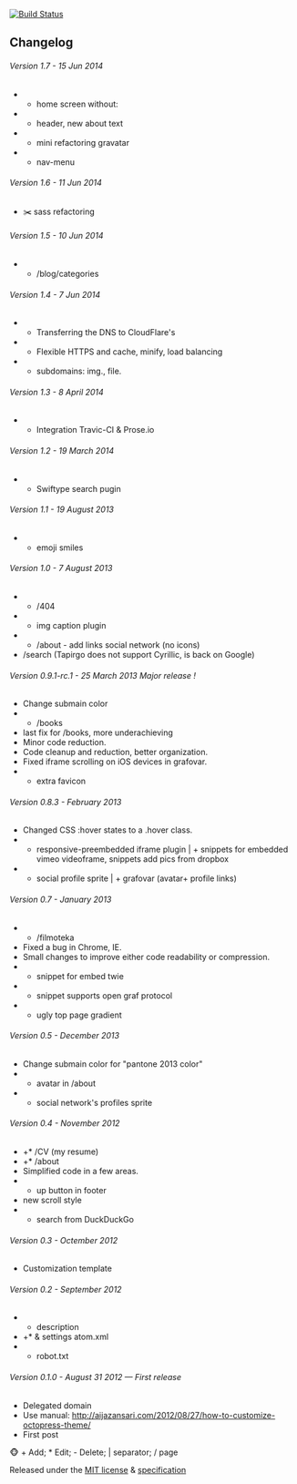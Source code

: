 [![Build Status](https://travis-ci.org/a-naydenov/a-naydenov.github.com.svg?branch=source)](https://travis-ci.org/a-naydenov/a-naydenov.github.com)

## Changelog

<!-- ###### Version 2.2.4 - August 2016
* move subdomain
* - gravatar and about block, CV, etc
* *change* color, styles

<!-- ###### Version 2.1 - Jun 2015
* + gravatar and about block
* + https

<!-- ###### Version 2.0 - 25 Jun 2014
* * mobile support

###### Version 1.9 - 17 Jun 2014
* + /project
* +	/georate

###### Version 1.8 - 17 Jun 2014
* +* /CV -->

###### Version 1.7 - 15 Jun 2014
* + home screen without:
* * header, new about text
* *	mini refactoring gravatar
* * nav-menu

###### Version 1.6 - 11 Jun 2014
* :scissors: sass refactoring

###### Version 1.5 - 10 Jun 2014
* + /blog/categories

###### Version 1.4 - 7 Jun 2014
* + Transferring the DNS to CloudFlare's
* + Flexible HTTPS and cache, minify, load balancing 
* + subdomains: img., file. 

###### Version 1.3 - 8 April 2014
* + Integration Travic-CI & Prose.io

###### Version 1.2 - 19 March 2014
* + Swiftype search pugin

###### Version 1.1 - 19 August 2013
* + emoji smiles

###### Version 1.0 - 7 August 2013
* + /404
* + img caption plugin
* + /about - add links social network (no icons)
* /search (Tapirgo does not support Cyrillic, is back on Google)

###### Version 0.9.1-rc.1 - 25 March  2013 Major release !
* Change submain color
* + /books
* last fix for /books, more underachieving
* Minor code reduction.
* Code cleanup and reduction, better organization.
* Fixed iframe scrolling on iOS devices in grafovar.
* + extra favicon

###### Version 0.8.3 - February 2013
* Changed CSS :hover states to a .hover class.
* + responsive-preembedded iframe plugin | + snippets for embedded vimeo videoframe, snippets add pics from dropbox
* - social profile sprite | + grafovar (avatar+ profile links)

###### Version 0.7 - January  2013
* + /filmoteka
* Fixed a bug in Chrome, IE.
* Small changes to improve either code readability or compression.
* + snippet for embed twiе
* + snippet supports open graf protocol
* * ugly top page gradient

###### Version 0.5 - December  2013
* Change submain color for "pantone 2013 color" 
* * avatar in /about
* + social network's profiles sprite 

###### Version 0.4 - November  2012
* +* /CV (my resume)
* +* /about
* Simplified code in a few areas.
* + up button in footer
* new scroll style
* + search from DuckDuckGo

###### Version 0.3 - Octember  2012
* Customization template

###### Version 0.2 - September  2012
* + description
* +* & settings atom.xml
* + robot.txt

###### Version 0.1.0 - August 31 2012 — First release 
* Delegated domain
* Use manual: http://aijazansari.com/2012/08/27/how-to-customize-octopress-theme/
* First post

:monkey_face:  + Add; * Edit; - Delete; | separator; / page

Released under the [MIT license](http://www.opensource.org/licenses/mit-license.php) & [specification](http://semver.org/)
